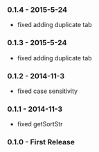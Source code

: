 ### 0.1.4 - 2015-5-24
- fixed adding duplicate tab

### 0.1.3 - 2015-5-24
- fixed adding duplicate tab

### 0.1.2 - 2014-11-3
- fixed case sensitivity

### 0.1.1 - 2014-11-3
- fixed getSortStr

### 0.1.0 - First Release
